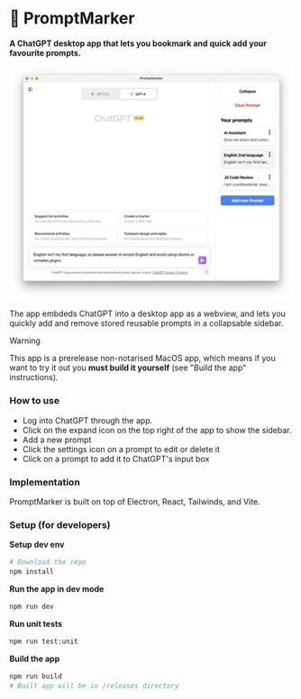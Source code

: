 # 🔖 PromptMarker 

**A ChatGPT desktop app that lets you bookmark and quick add your favourite prompts.**

![Alt text](screenshot.png)

The app embdeds ChatGPT into a desktop app as a webview, and lets you quickly add and remove stored reusable prompts in a collapsable sidebar. 

> [!WARNING]
> This app is a prerelease non-notarised MacOS app, which means if you want to try it out you **must build it yourself** (see "Build the app" instructions). 

### How to use 
- Log into ChatGPT through the app. 
- Click on the expand icon on the top right of the app to show the sidebar. 
- Add a new prompt 
- Click the settings icon on a prompt to edit or delete it 
- Click on a prompt to add it to ChatGPT's input box

### Implementation
PromptMarker is built on top of Electron, React, Tailwinds, and Vite. 

### Setup (for developers)
**Setup dev env**
```bash
# Download the repo
npm install
```
**Run the app in dev mode**
```bash
npm run dev
```
**Run unit tests**
```bash
npm run test:unit
```

**Build the app**
```bash
npm run build
# Built app will be in /releases directory
```
